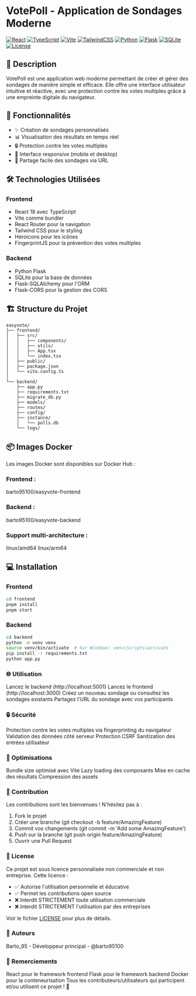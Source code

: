 # VotePoll - Application de Sondages Moderne

[![React](https://img.shields.io/badge/React-18.3.1-blue?logo=react)](https://reactjs.org/)
[![TypeScript](https://img.shields.io/badge/TypeScript-4.9.5-blue?logo=typescript)](https://www.typescriptlang.org/)
[![Vite](https://img.shields.io/badge/Vite-5.0.0-646CFF?logo=vite)](https://vitejs.dev/)
[![TailwindCSS](https://img.shields.io/badge/Tailwind-3.4.15-38B2AC?logo=tailwind-css)](https://tailwindcss.com/)
[![Python](https://img.shields.io/badge/Python-3.9+-yellow?logo=python)](https://www.python.org/)
[![Flask](https://img.shields.io/badge/Flask-2.0+-green?logo=flask)](https://flask.palletsprojects.com/)
[![SQLite](https://img.shields.io/badge/SQLite-3-blue?logo=sqlite)](https://www.sqlite.org/)
[![License](https://img.shields.io/badge/License-Non%20Commercial-red.svg)](LICENSE)

## 📝 Description
VotePoll est une application web moderne permettant de créer et gérer des sondages de manière simple et efficace. Elle offre une interface utilisateur intuitive et réactive, avec une protection contre les votes multiples grâce à une empreinte digitale du navigateur.

## 🚀 Fonctionnalités
- ✨ Création de sondages personnalisés
- 📊 Visualisation des résultats en temps réel
- 🔒 Protection contre les votes multiples
- 📱 Interface responsive (mobile et desktop)
- 🔗 Partage facile des sondages via URL

## 🛠 Technologies Utilisées
### Frontend
- React 18 avec TypeScript
- Vite comme bundler
- React Router pour la navigation
- Tailwind CSS pour le styling
- Heroicons pour les icônes
- FingerprintJS pour la prévention des votes multiples

### Backend
- Python Flask
- SQLite pour la base de données
- Flask-SQLAlchemy pour l'ORM
- Flask-CORS pour la gestion des CORS

## 🏗 Structure du Projet
```
easyvote/
├── frontend/
│   ├── src/
│   │   ├── components/
│   │   ├── utils/
│   │   ├── App.tsx
│   │   └── index.tsx
│   ├── public/
│   ├── package.json
│   └── vite.config.ts
│
└── backend/
    ├── app.py
    ├── requirements.txt
    ├── migrate_db.py
    ├── models/
    ├── routes/
    ├── config/
    ├── instance/
    │   └── polls.db
    └── logs/
```
## 📦 Images Docker
Les images Docker sont disponibles sur Docker Hub :

### Frontend : 
barto95100/easyvote-frontend
### Backend : 
barto95100/easyvote-backend
### Support multi-architecture :
linux/amd64
linux/arm64

## 💻 Installation

### Frontend
```bash
cd frontend
pnpm install
pnpm start
```
### Backend
```bash
cd backend
python -m venv venv
source venv/bin/activate  # Sur Windows: venv\Scripts\activate
pip install -r requirements.txt
python app.py
```

### 🌐 Utilisation

Lancez le backend (http://localhost:5001)
Lancez le frontend (http://localhost:3000)
Créez un nouveau sondage ou consultez les sondages existants
Partagez l'URL du sondage avec vos participants

### 🔒 Sécurité

Protection contre les votes multiples via fingerprinting du navigateur
Validation des données côté serveur
Protection CSRF
Sanitization des entrées utilisateur

### 🎯 Optimisations

Bundle size optimisé avec Vite
Lazy loading des composants
Mise en cache des résultats
Compression des assets

### 🤝 Contribution

Les contributions sont les bienvenues ! N'hésitez pas à :

1. Fork le projet
2. Créer une branche (git checkout -b feature/AmazingFeature)
3. Commit vos changements (git commit -m 'Add some AmazingFeature')
4. Push sur la branche (git push origin feature/AmazingFeature)
5. Ouvrir une Pull Request

### 📝 License

Ce projet est sous licence personnalisée non commerciale et non entreprise. Cette licence :
- ✅ Autorise l'utilisation personnelle et éducative
- ✅ Permet les contributions open source
- ❌ Interdit STRICTEMENT toute utilisation commerciale
- ❌ Interdit STRICTEMENT l'utilisation par des entreprises

Voir le fichier [LICENSE](LICENSE) pour plus de détails.

### 👥 Auteurs
Barto_95 - Développeur principal - @barto95100

### 🙏 Remerciements
React pour le framework frontend
Flask pour le framework backend
Docker pour la conteneurisation
Tous les contributeurs/utilisateurs qui participent et/ou utilisent ce projet ! 🤗